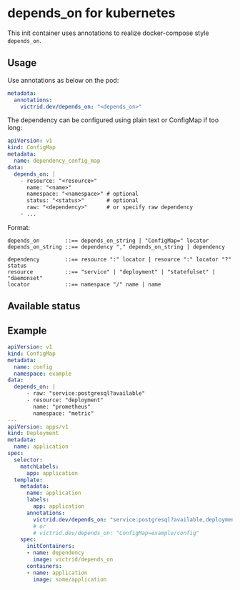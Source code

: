 # depends_on for kubernetes

This init container uses annotations to realize docker-compose style `depends_on`.

## Usage

Use annotations as below on the pod:

```yaml
metadata:
  annotations:
    victrid.dev/depends_on: "<depends_on>"
```

The dependency can be configured using plain text or ConfigMap if too long:

```yaml
apiVersion: v1
kind: ConfigMap
metadata:
  name: dependency_config_map
data:
  depends_on: |
    - resource: "<resource>"
      name: "<name>"
      namespace: "<namespace>" # optional
      status: "<status>"       # optional
      raw: "<dependency>"      # or specify raw dependency
    - ...
```

Format:

```
depends_on        ::== depends_on_string | "ConfigMap=" locator
depends_on_string ::== dependency "," depends_on_string | dependency

dependency        ::== resource ":" locator | resource ":" locator "?" status
resource          ::== "service" | "deployment" | "statefulset" | "daemonset" 
locator           ::== namespace "/" name | name
```

## Available status



## Example

```yaml
apiVersion: v1
kind: ConfigMap
metadata:
  name: config
  namespace: example
data:
  depends_on: |
      - raw: "service:postgresql?available"
      - resource: "deployment"
        name: "prometheus"
        namespace: "metric"
---
apiVersion: apps/v1
kind: Deployment
metadata:
  name: application
spec:
  selector:
    matchLabels:
      app: application
  template:
    metadata:
      name: application
      labels:
        app: application
      annotations:
        victrid.dev/depends_on: "service:postgresql?available,deployment:metric/prometheus"
        # or
        # victrid.dev/depends_on: "ConfigMap=example/config"
    spec:
      initContainers:
      - name: dependency
        image: victrid/depends_on
      containers:
      - name: application
        image: some/application
```
